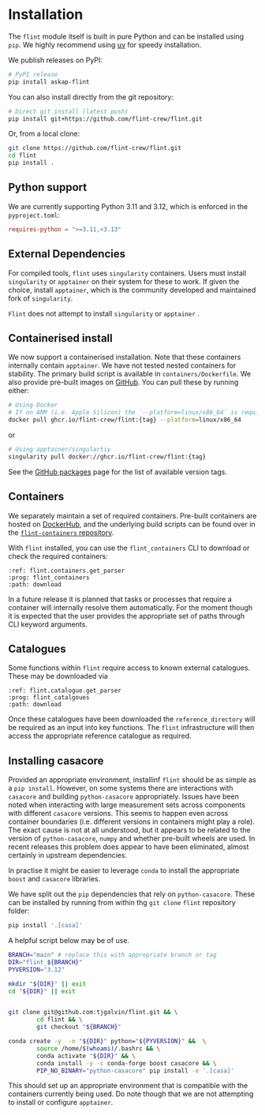 # Installation

The `flint` module itself is built in pure Python and can be installed using `pip`. We highly recommend using [uv](https://docs.astral.sh/uv/) for speedy installation.

We publish releases on PyPI:

```bash
# PyPI release
pip install askap-flint
```

You can also install directly from the git repository:

```bash
# Direct git install (latest push)
pip install git+https://github.com/flint-crew/flint.git
```

Or, from a local clone:

```bash
git clone https://github.com/flint-crew/flint.git
cd flint
pip install .
```

## Python support

We are currently supporting Python 3.11 and 3.12, which is enforced in the `pyproject.toml`:

```toml
requires-python = ">=3.11,<3.13"
```

## External Dependencies

For compiled tools, `flint` uses `singularity` containers. Users must install `singularity` or `apptainer` on their system for these to work. If given the choice, install `apptainer`, which is the community developed and maintained fork of `singularity`.

`Flint` does not attempt to install `singularity` or `apptainer` .

## Containerised install

We now support a containerised installation. Note that these containers internally contain `apptainer`. We have not tested nested containers for stability. The primary build script is available in `containers/Dockerfile`. We also provide pre-built images on [GitHub](https://github.com/flint-crew/flint/pkgs/container/flint). You can pull these by running either:

```bash
# Using Docker
# If on ARM (i.e. Apple Silicon) the `--platform=linux/x86_64` is required
docker pull ghcr.io/flint-crew/flint:{tag} --platform=linux/x86_64
```

or

```bash
# Using apptainer/singulartiy
singularity pull docker://ghcr.io/flint-crew/flint:{tag}
```

See the [GitHub packages](https://github.com/flint-crew/flint/pkgs/container/flint) page for the list of available version tags.

## Containers

We separately maintain a set of required containers. Pre-built containers are hosted on [DockerHub](https://hub.docker.com/r/alecthomson/flint-containers/tags), and the underlying build scripts can be found over in the [`flint-containers` repository](https://github.com/flint-crew/flint-containers).

With `flint` installed, you can use the `flint_containers` CLI to download or check the required containers:

```{argparse}
:ref: flint.containers.get_parser
:prog: flint_containers
:path: download
```

In a future release it is planned that tasks or processes that require a container
will internally resolve them automatically. For the moment though it is expected
that the user provides the appropriate set of paths through CLI keyword arguments.

## Catalogues

Some functions within `flint` require access to known external catalogues. These may be downloaded via

```{argparse}
:ref: flint.catalogue.get_parser
:prog: flint_catalgoues
:path: download
```

Once these catalogues have been downloaded the `reference_directory` will be required as an input into key functions. The `flint` infrastructure will then access the appropriate reference catalogue as required.

## Installing casacore

Provided an appropriate environment, installinf `flint` should be as simple as a
`pip install`. However, on some systems there are interactions with `casacore` and building
`python-casacore` appropriately. Issues have been noted when interacting with
large measurement sets across components with different `casacore` versions.
This seems to happen even across container boundaries (i.e. different versions
in containers might play a role). The exact cause is not at all understood, but
it appears to be related to the version of `python-casacore`, `numpy` and
whether pre-built wheels are used. In recent releases this problem does appear
to have been eliminated, almost certainly in upstream dependencies.

In practise it might be easier to leverage `conda` to install the appropriate
`boost` and `casacore` libraries.

We have split out the `pip` dependencies that rely on `python-casacore`. These
can be installed by running from within thg `git clone` `flint` repository folder:

```bash
pip install '.[casa]'
```

A helpful script below may be of use.

```bash
BRANCH="main" # replace this with appropriate branch or tag
DIR="flint_${BRANCH}"
PYVERSION="3.12"

mkdir "${DIR}" || exit
cd "${DIR}" || exit


git clone git@github.com:tjgalvin/flint.git && \
        cd flint && \
        git checkout "${BRANCH}"

conda create -y  -n "${DIR}" python="${PYVERSION}" &&  \
        source /home/$(whoami)/.bashrc && \
        conda activate "${DIR}" && \
        conda install -y -c conda-forge boost casacore && \
        PIP_NO_BINARY="python-casacore" pip install -e '.[casa]'
```

This should set up an appropriate environment that is compatible with the
containers currently being used. Do note though that we are not attempting
to install or configure `apptainer`.
